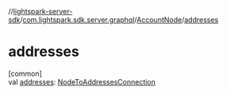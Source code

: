 //[lightspark-server-sdk](../../../index.md)/[com.lightspark.sdk.server.graphql](../index.md)/[AccountNode](index.md)/[addresses](addresses.md)

# addresses

[common]\
val [addresses](addresses.md): [NodeToAddressesConnection](../../com.lightspark.sdk.server.model/-node-to-addresses-connection/index.md)
